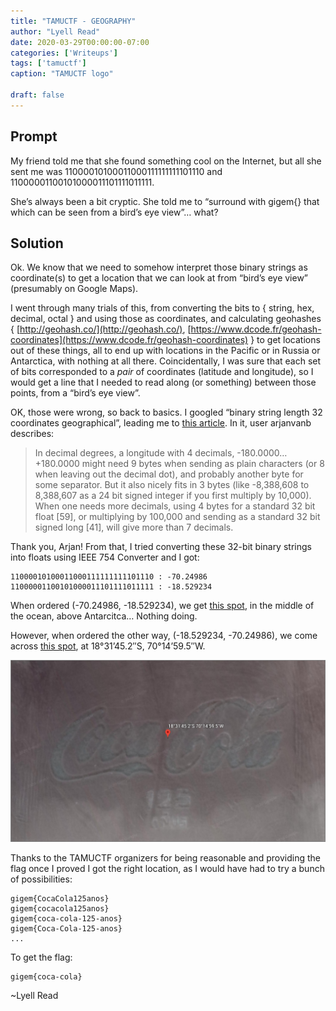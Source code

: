 ```yaml
---
title: "TAMUCTF - GEOGRAPHY"
author: "Lyell Read"
date: 2020-03-29T00:00:00-07:00
categories: ['Writeups']
tags: ['tamuctf']
caption: "TAMUCTF logo"

draft: false
---
```


## Prompt

My friend told me that she found something cool on the Internet, but all she sent me was 11000010100011000111111111101110 and 11000001100101000011101111011111.

She’s always been a bit cryptic. She told me to “surround with gigem{} that which can be seen from a bird’s eye view”… what?

## Solution

Ok. We know that we need to somehow interpret those binary strings as coordinate(s) to get a location that we can look at from “bird’s eye view” (presumably on Google Maps).

I went through many trials of this, from converting the bits to { string, hex, decimal, octal } and using those as coordinates, and calculating geohashes { [http://geohash.co/](http://geohash.co/), [https://www.dcode.fr/geohash-coordinates](https://www.dcode.fr/geohash-coordinates) } to get locations out of these things, all to end up with locations in the Pacific or in Russia or Antarctica, with nothing at all there. Coincidentally, I was sure that each set of bits corresponded to a *pair* of coordinates (latitude and longitude), so I would get a line that I needed to read along (or something) between those points, from a “bird’s eye view”.

OK, those were wrong, so back to basics. I googled “binary string length 32 coordinates geographical”, leading me to [this article](https://www.thethingsnetwork.org/forum/t/best-practices-when-sending-gps-location-data-howto/1242). In it, user arjanvanb describes:

> In decimal degrees, a longitude with 4 decimals, -180.0000…+180.0000 might need 9 bytes when sending as plain characters (or 8 when leaving out the decimal dot), and probably another byte for some separator. But it also nicely fits in 3 bytes (like -8,388,608 to 8,388,607 as a 24 bit signed integer if you first multiply by 10,000). When one needs more decimals, using 4 bytes for a standard 32 bit float [59], or multiplying by 100,000 and sending as a standard 32 bit signed long [41], will give more than 7 decimals.

Thank you, Arjan! From that, I tried converting these 32-bit binary strings into floats using IEEE 754 Converter and I got:

```
11000010100011000111111111101110 : -70.24986
11000001100101000011101111011111 : -18.529234
```

When ordered (-70.24986, -18.529234), we get [this spot](https://earth.google.com/web/@-70.24986,-18.529234,72.67408088a,328.68889373d,35y,0h,45t,0r/data=CjkaNxIxCgAZByXMtP2PUcAhZ-4h4XuHMsAqGzcwwrAxNCc1OS41IlMgMTjCsDMxJzQ1LjIiVxgCIAEoAg), in the middle of the ocean, above Antarcitca… Nothing doing.

However, when ordered the other way, (-18.529234, -70.24986), we come across [this spot](https://earth.google.com/web/@-18.52933711,-70.24988924,174.8925544a,155.32728959d,35y,23.907023h,18.45174211t,360r), at 18°31’45.2″S, 70°14’59.5″W.

![Screenshot of Google Earth featuring the Coca-Cola logo](/static/blog/tamuctf-geography-google-earth.png)

Thanks to the TAMUCTF organizers for being reasonable and providing the flag once I proved I got the right location, as I would have had to try a bunch of possibilities:

```
gigem{CocaCola125anos}
gigem{cocacola125anos}
gigem{coca-cola-125-anos}
gigem{Coca-Cola-125-anos}
...
```

To get the flag:

```
gigem{coca-cola}
```

~Lyell Read